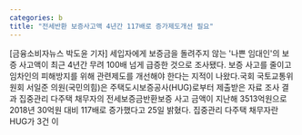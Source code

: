 ```yaml
---
categories: b
title: "전세반환 보증사고액 4년간 117배로 증가제도개선 필요"
---
```

[금융소비자뉴스 박도윤 기자] 세입자에게 보증금을 돌려주지 않는 &#39;나쁜 임대인&#39;의 보증 사고액이 최근 4년간 무려 100배 넘게 급증한 것으로 조사됐다. 보증 사고를 줄이고 임차인의 피해방지를 위해 관련제도를 개선해야 한다는 지적이 나왔다.국회 국토교통위원회 서일준 의원(국민의힘)은 주택도시보증공사(HUG)로부터 제출받은 자료 조사 결과 집중관리 다주택 채무자의 전세보증금반환보증 사고 금액이 지난해 3513억원으로 2018년 30억원 대비 117배로 증가했다고 25일 밝혔다. 집중관리 다주택 채무자란 HUG가 3건 이